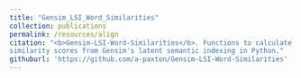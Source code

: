 ```yaml
---
title: "Gensim_LSI_Word_Similarities"
collection: publications
permalink: /resources/align
citation: "<b>Gensim-LSI-Word-Similarities</b>. Functions to calculate various
similarity scores from Gensim's latent semantic indexing in Python."
githuburl: 'https://github.com/a-paxton/Gensim-LSI-Word-Similarities'
---
```

